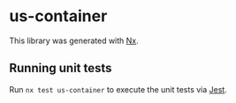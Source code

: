 # us-container

This library was generated with [Nx](https://nx.dev).

## Running unit tests

Run `nx test us-container` to execute the unit tests via [Jest](https://jestjs.io).

